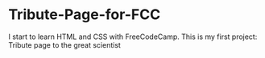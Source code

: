 # Tribute-Page-for-FCC
I start to learn HTML and CSS with FreeCodeCamp. This is my first project: Tribute page to the great scientist
